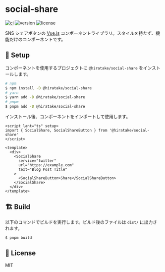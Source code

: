 # social-share

[![ci](https://github.com/Hiratake/hiratake-web/actions/workflows/ci.yaml/badge.svg)](https://github.com/Hiratake/hiratake-web/actions/workflows/ci.yaml)
![version](https://img.shields.io/npm/v/%40hiratake%2Fsocial-share)
![license](https://img.shields.io/npm/l/%40hiratake%2Fsocial-share)

SNS シェアボタンの [Vue.js](https://ja.vuejs.org/) コンポーネントライブラリ。スタイルを持たず、機能だけのコンポーネントです。

## 🚀 Setup

コンポーネントを使用するプロジェクトに `@hiratake/social-share` をインストールします。

```sh
# npm
$ npm install -D @hiratake/social-share
# yarn
$ yarn add -D @hiratake/social-share
# pnpm
$ pnpm add -D @hiratake/social-share
```

インストール後、コンポーネントをインポートして使用します。

```vue
<script lant="ts" setup>
import { SocialShare, SocialShareButton } from '@hiratake/social-share'
</script>

<template>
  <div>
    <SocialShare
      service="twitter"
      url="https://example.com"
      text="Blog Post Title"
    >
      <SocialShareButton>Share</SocialShareButton>
    </SocialShare>
  </div>
</template>
```

## 🏗 Build

以下のコマンドでビルドを実行します。ビルド後のファイルは `dist/` に出力されます。

```sh
$ pnpm build
```

## 📃 License

MIT
